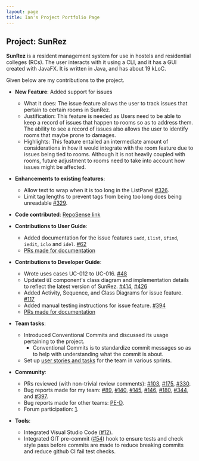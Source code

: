 ```yaml
---
layout: page
title: Ian's Project Portfolio Page
---
```


## Project: SunRez

**SunRez** is a resident management system for use in hostels and residential colleges (RCs). The user interacts with it using a CLI, and it has a GUI created with JavaFX. It is written in Java, and has about 19 kLoC.

Given below are my contributions to the project.

* **New Feature**: Added support for issues
  * What it does: The issue feature allows the user to track issues that pertain to certain rooms in SunRez.
  * Justification: This feature is needed as Users need to be able to keep a record of issues that happen to rooms so as to address them. The ability to see a record of issues also allows the user to identify rooms that maybe prone to damages.
  * Highlights: This feature entailed an intermediate amount of considerations in how it would integrate with the room feature due to issues being tied to rooms. Although it is not heavily coupled with rooms, future adjustment to rooms need to take into account how issues might be affected.

* **Enhancements to existing features**:
  * Allow text to wrap when it is too long in the ListPanel [#326](https://github.com/AY2021S2-CS2103-T14-1/tp/pull/326).
  * Limit tag lengths to prevent tags from being too long does being unreadable [#329](https://github.com/AY2021S2-CS2103-T14-1/tp/pull/329).

* **Code contributed**: [RepoSense link](https://nus-cs2103-ay2021s2.github.io/tp-dashboard/?search=&sort=groupTitle&sortWithin=title&timeframe=commit&mergegroup=&groupSelect=groupByRepos&breakdown=true&checkedFileTypes=docs~functional-code~test-code~other&since=&tabOpen=true&tabType=authorship&tabAuthor=stein414&tabRepo=AY2021S2-CS2103-T14-1%2Ftp%5Bmaster%5D&authorshipIsMergeGroup=false&authorshipFileTypes=docs~functional-code~test-code~other&authorshipIsBinaryFileTypeChecked=false)

* **Contributions to User Guide**:
  * Added documentation for the issue features `iadd`, `ilist`, `ifind`, `iedit`, `iclo` and `idel`. [#62](https://github.com/AY2021S2-CS2103-T14-1/tp/pull/62)
  * [PRs made for documentation](https://github.com/AY2021S2-CS2103-T14-1/tp/pulls?q=is%3Apr+author%3Astein414+doc)

* **Contributions to Developer Guide**:
  * Wrote uses cases UC-012 to UC-016. [#48](https://github.com/AY2021S2-CS2103-T14-1/tp/pull/48)
  * Updated `UI` component's class diagram and implementation details to reflect the latest version of SunRez. [#414](https://github.com/AY2021S2-CS2103-T14-1/tp/pull/414), [#426](https://github.com/AY2021S2-CS2103-T14-1/tp/pull/426)
  * Added Activity, Sequence, and Class Diagrams for issue feature. [#117](https://github.com/AY2021S2-CS2103-T14-1/tp/pull/117)
  * Added manual testing instructions for issue feature. [#394](https://github.com/AY2021S2-CS2103-T14-1/tp/pull/394)
  * [PRs made for documentation](https://github.com/AY2021S2-CS2103-T14-1/tp/pulls?q=is%3Apr+author%3Astein414+doc)

* **Team tasks**:
  * Introduced Conventional Commits and discussed its usage pertaining to the project.
    * Conventional Commits is to standardize commit messages so as to help with understanding what the commit is about.
  * Set up [user stories and tasks](https://github.com/AY2021S2-CS2103-T14-1/tp/issues?q=is%3Aissue+author%3Astein414+as+a+) for the team in various sprints.

* **Community**:
  * PRs reviewed (with non-trivial review comments): [#103](https://github.com/AY2021S2-CS2103-T14-1/tp/pull/103), [#175](https://github.com/AY2021S2-CS2103-T14-1/tp/pull/175), [#330](https://github.com/AY2021S2-CS2103-T14-1/tp/pull/330).
  * Bug reports made for my team: [#89](https://github.com/AY2021S2-CS2103-T14-1/tp/issues/89), [#140](https://github.com/AY2021S2-CS2103-T14-1/tp/issues/140), [#145](https://github.com/AY2021S2-CS2103-T14-1/tp/issues/145), [#146](https://github.com/AY2021S2-CS2103-T14-1/tp/issues/146), [#180](https://github.com/AY2021S2-CS2103-T14-1/tp/issues/180), [#344](https://github.com/AY2021S2-CS2103-T14-1/tp/issues/344), and [#397](https://github.com/AY2021S2-CS2103-T14-1/tp/issues/397).
  * Bug reports made for other teams: [PE-D](https://github.com/stein414/ped/issues).
  * Forum participation: [1](https://github.com/nus-cs2103-AY2021S2/forum/issues/41).

* **Tools**:
  * Integrated Visual Studio Code ([\#12](https://github.com/AY2021S2-CS2103-T14-1/tp/pull/12)).
  * Integrated GIT pre-commit ([\#54](https://github.com/AY2021S2-CS2103-T14-1/tp/pull/54)) hook to ensure tests and check style pass before commits are made to reduce breaking commits  and reduce github CI fail test checks.
